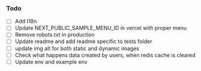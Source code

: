 ### Todo

-   [ ] Add I18n
-   [ ] Update NEXT_PUBLIC_SAMPLE_MENU_ID in vercel with proper menu
-   [ ] Remove robots.txt in production
-   [ ] Update readme and add readme specific to tests folder
-   [ ] update img alt for both static and dynamic images
-   [ ] Check what happens data created by users, when redis cache is cleared
-   [ ] Update env and example env
